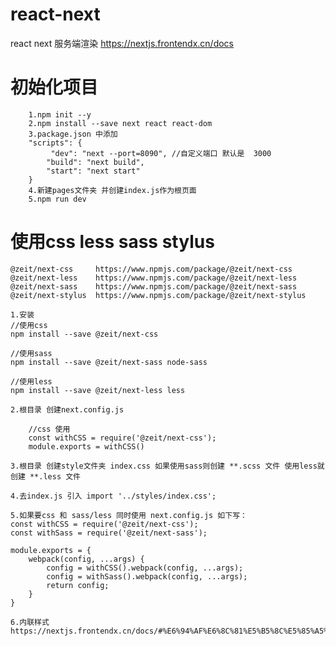 # react-next

react next 服务端渲染  https://nextjs.frontendx.cn/docs

# 初始化项目

```
    1.npm init --y
    2.npm install --save next react react-dom
    3.package.json 中添加
    "scripts": {
         "dev": "next --port=8090", //自定义端口 默认是  3000
        "build": "next build",
        "start": "next start"
    }
    4.新建pages文件夹 并创建index.js作为根页面
    5.npm run dev
```

# 使用css less sass stylus
    @zeit/next-css     https://www.npmjs.com/package/@zeit/next-css
    @zeit/next-less    https://www.npmjs.com/package/@zeit/next-less
    @zeit/next-sass    https://www.npmjs.com/package/@zeit/next-sass
    @zeit/next-stylus  https://www.npmjs.com/package/@zeit/next-stylus

    1.安装 
    //使用css
    npm install --save @zeit/next-css

    //使用sass
    npm install --save @zeit/next-sass node-sass

    //使用less 
    npm install --save @zeit/next-less less

    2.根目录 创建next.config.js

        //css 使用
        const withCSS = require('@zeit/next-css');
        module.exports = withCSS()

    3.根目录 创建style文件夹 index.css 如果使用sass则创建 **.scss 文件 使用less就创建 **.less 文件

    4.去index.js 引入 import '../styles/index.css';

    5.如果要css 和 sass/less 同时使用 next.config.js 如下写：
    const withCSS = require('@zeit/next-css');
    const withSass = require('@zeit/next-sass');

    module.exports = {
        webpack(config, ...args) {
            config = withCSS().webpack(config, ...args);
            config = withSass().webpack(config, ...args);
            return config;
        }
    }

    6.内联样式   https://nextjs.frontendx.cn/docs/#%E6%94%AF%E6%8C%81%E5%B5%8C%E5%85%A5%E6%A0%B7%E5%BC%8F
